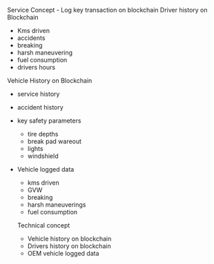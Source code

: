 Service Concept - Log key transaction on blockchain
Driver history on Blockchain
* Kms driven
* accidents
* breaking
* harsh maneuvering 
* fuel consumption 
* drivers hours

Vehicle History on Blockchain
* service history
* accident history
* key safety parameters 
  *  tire depths 
  *  break pad wareout
  *  lights
  *  windshield
* Vehicle logged data
  * kms driven
  * GVW
  * breaking
  * harsh maneuverings 
  * fuel consumption 
  
  Technical concept
  * Vehicle history on blockchain
  * Drivers history on blockchain
  * OEM vehicle logged data
  
